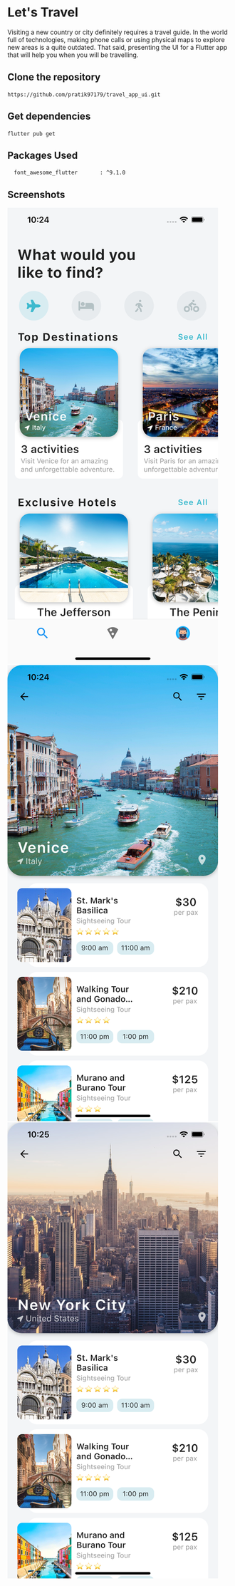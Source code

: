 # Let's Travel
Visiting a new country or city definitely requires a travel guide. In the world full of technologies, making phone calls or using physical maps to explore new areas is a quite outdated. That said, presenting the UI for a Flutter app that will help you when you will be travelling.

## Clone the repository
```
https://github.com/pratik97179/travel_app_ui.git
```

## Get dependencies

```
flutter pub get
```

## Packages Used

```
  font_awesome_flutter       : ^9.1.0
```

## Screenshots

![Home](/img/flutter_01.png)
![Home](/img/flutter_02.png)
![Home](/img/flutter_03.png)